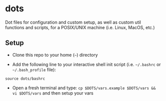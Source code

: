 # dots

Dot files for configuration and custom setup, as well as custom util functions and scripts, for a POSIX/UNIX machine (i.e. Linux, MacOS, etc.)

## Setup

- Clone this repo to your home (`~`) directory

- Add the following line to your interactive shell init script (i.e. `~/.bashrc` or `~/.bash_profile` file):

```
source dots/bashrc
```

- Open a fresh terminal and type: `cp $DOTS/vars.example $DOTS/vars && vi $DOTS/vars` and then setup your vars
